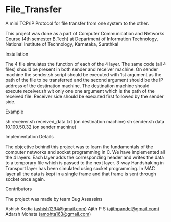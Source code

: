 File_Transfer
=============

A mini TCP/IP Protocol for file transfer from one system to the other.

This project was done as a part of Computer Communication and Networks Course (4th semester B.Tech) at Department of Information Technology, National Institute of Technology, Karnataka, Surathkal

Installation

The 4 file simulates the function of each of the 4 layer. The same code (all 4 files) should be present in both sender and receiver machine. On sender machine the sender.sh script should be executed with 1st argument as the path of the file to be transferred and the second argument should be the IP address of the destination machine. The destination machine should execute receiver.sh wit only one one argument which is the path of the received file. Receiver side should be executed first followed by the sender side.

Example

sh receiver.sh received_data.txt (on destination machine) sh sender.sh data 10.100.50.32 (on sender machine)

Implementation Details

The objective behind this project was to learn the fundamentals of the computer networks and socket programming in C. We have implemented all the 4 layers. Each layer adds the corresponding header and writes the data to a temporary file which is passed to the next layer. 3-way Handshaking in Transport layer has been simulated using socket programming. In MAC layer all the data is kept in a single frame and that frame is sent through socket once again.

Contributors

The project was made by team Bug Assassins

Ashish Kedia (ashish1294@gmail.com)
Ajith P S (ajithpandel@gmail.com)
Adarsh Mohata (amohta163@gmail.com)
